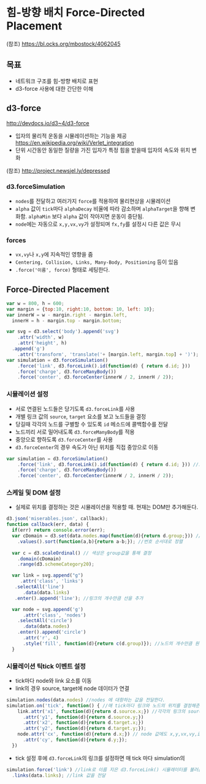 힘-방향 배치 Force-Directed Placement
===

(참조) https://bl.ocks.org/mbostock/4062045

목표
---
- 네트워크 구조를 힘-방향 배치로 표현
- d3-force 사용에 대한 간단한 이해


d3-force
---
http://devdocs.io/d3~4/d3-force

- 입자의 물리적 운동을 시뮬레이션하는 기능을 제공 https://en.wikipedia.org/wiki/Verlet_integration
- 단위 시간동안 동일한 질량을 가진 입자가 특정 힘을 받을때 입자의 속도와 위치 변화

(참조) http://project.newsjel.ly/depressed

### d3.forceSimulation
- `nodes`를 전달하고 여러가지 `force`를 적용하여 물리현상을 시뮬레이션
- `alpha` 값이 `tick`마다 `alphaDecay` 비율에 따라 감소하며 `alphaTarget`을 향해 변화함. `alphaMin` 보다 `alpha` 값이 작아지면 운동이 중단됨.
- `node`에는 자동으로 `x,y,vx,vy`가 설정되며 `fx,fy`를 설정시 다른 값은 무시

### forces
- `vx,vy`나 `x,y`에 지속적인 영향을 줌
- `Centering, Collision, Links, Many-Body, Positioning` 등이 있음
- `.force('이름', force)` 형태로 세팅한다.

Force-Directed Placement
---


```javascript
var w = 800, h = 600;
var margin = {top:10, right:10, bottom: 10, left: 10};
var innerW = w - margin.right - margin.left,
  innerH = h - margin.top - margin.bottom;

var svg = d3.select('body').append('svg')
    .attr('width', w)
    .attr('height', h)
  .append('g')
    .attr('transform', 'translate('+ [margin.left, margin.top] + ')');
var simulation = d3.forceSimulation()
    .force('link', d3.forceLink().id(function(d) { return d.id; }))
    .force('charge', d3.forceManyBody())
    .force('center', d3.forceCenter(innerW / 2, innerH / 2));
```

### 시뮬레이션 설정

- 서로 연결된 노드들은 당기도록 `d3.forceLink`를 사용
 - 개별 링크 값의 `source`, `target` 요소를 보고 노드들을 결정
 - 당길때 각각의 노드를 구별할 수 있도록 `id` 메소드에 콜백함수를 전달
- 노드끼리 서로 밀어내도록 `d3.forceManyBody`를 적용
- 중앙으로 향하도록 `d3.forceCenter`를 사용
 - `d3.forceCenter`의 경우 속도가 아닌 위치를 직접 중앙으로 이동

```javascript
var simulation = d3.forceSimulation()
    .force('link', d3.forceLink().id(function(d) { return d.id; })) //노드별로 id를 보고 구별
    .force('charge', d3.forceManyBody())
    .force('center', d3.forceCenter(innerW / 2, innerH / 2));
```

### 스케일 및 DOM 설정
 - 실제로 위치를 결정하는 것은 시뮬레이션을 적용할 때. 현재는 DOM만 추가해둔다.
```javascript
d3.json('miserables.json', callback);
function callback(err, data) {
  if(err) return console.error(err);
  var cDomain = d3.set(data.nodes.map(function(d){return d.group;})) //d3.set을 통해 중복이 되지 않도록 d.group 모음
    .values().sort(function(a,b){return a-b;}); //번호 순서대로 정렬
      
  var c = d3.scaleOrdinal() // 색상은 group값을 통해 결정
    .domain(cDomain)
    .range(d3.schemeCategory20);

  var link = svg.append("g")
     .attr('class', 'links')
   .selectAll('line')
      .data(data.links)
   .enter().append('line'); //링크의 개수만큼 선을 추가

  var node = svg.append('g')
      .attr('class', 'nodes')
    .selectAll('circle')
      .data(data.nodes)
    .enter().append('circle')
      .attr('r', 4)
      .style('fill', function(d){return c(d.group)}); //노드의 개수만큼 원을 추가
  }
```

### 시뮬레이션 틱tick 이벤트 설정

- tick마다 node와 link 요소를 이동
 - link의 경우 source, target에 node 데이터가 연결

```javascript
simulation.nodes(data.nodes) //nodes 에 대항하는 값을 전달한다.
simulation.on('tick', function() { //매 tick마다 링크와 노드의 위치를 결정해준다.
    link.attr('x1', function(d){return d.source.x;}) //각각의 링크의 source와 target 값이 변형된 것을 확인할 수 있다.
      .attr('y1', function(d){return d.source.y;})
      .attr('x2', function(d){return d.target.x;})
      .attr('y2', function(d){return d.target.y;});
    node.attr('cx', function(d){return d.x;}) // node 값에도 x,y,vx,vy,index 값이 추가된다. 
      .attr('cy', function(d){return d.y;});
  })
```


- tick 설정 후에 `d3.forceLink`의 링크를 설정하면 매 tick 마다 simulation의 
```javascript
simulation.force('link') //link로 이름 지은 d3.forceLink() 시뮬레이터를 불러옴
  .links(data.links); //link 값을 전달
```


